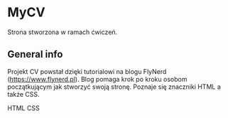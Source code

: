# MyCV
Strona stworzona w ramach ćwiczeń. 

## General info
Projekt CV powstał dzięki tutorialowi na blogu FlyNerd (https://www.flynerd.pl). Blog pomaga krok po kroku osobom początkującym jak stworzyć swoją stronę. Poznaje się znaczniki HTML a także CSS.


HTML
CSS
